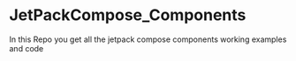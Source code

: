 # JetPackCompose_Components
In this Repo you get all the jetpack compose  components working examples and code 
